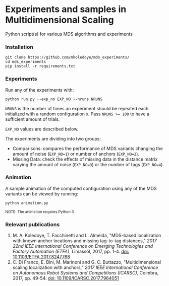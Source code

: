 # Experiments and samples in Multidimensional Scaling
Python script(s) for various MDS algorithms and experiments

### Installation
    git clone https://github.com/mkoledoye/mds_experiments/
    cd mds_experiments
    pip install -r requirements.txt

### Experiments
Run any of the experiments with:

    python run.py --exp_no EXP_NO --nruns NRUNS

`NRUNS` is the number of times an experiment should be repeated each initialized with a random configuration `X`. Pass `NRUNS >= 100` to have a sufficient amount of trials.

`EXP_NO` values are described below.

The experiments are dividing into two groups:

  - Comparisons:
    compares the performance of MDS variants changing the amount of noise (`EXP_NO=1`) or number of anchors (`EXP_NO=2`).
  - Missing Data:
    check the effects of missing data in the distance matrix varying the amount of noise (`EXP_NO=3`) or the number of tags (`EXP_NO=4`).

### Animation

A sample animation of the computed configuration using any of the MDS variants can be viewed by running:

`python animation.py`

<sub>NOTE: The animation requires Python 3</sub>


### Relevant publications

1. M. A. Koledoye, T. Facchinetti and L. Almeida, "MDS-based localization with known anchor locations and missing tag-to-tag distances," <i>2017 22nd IEEE International Conference on Emerging Technologies and Factory Automation (ETFA)</i>, Limassol, 2017, pp. 1-4.
  [doi: 10.1109/ETFA.2017.8247768][1]
2. C. Di Franco, E. Bini, M. Marinoni and G. C. Buttazzo, "Multidimensional scaling localization with anchors," <i>2017 IEEE International Conference on Autonomous Robot Systems and Competitions (ICARSC)</i>, Coimbra, 2017, pp. 49-54.
  [doi: 10.1109/ICARSC.2017.7964051][2]

[1]: http://ieeexplore.ieee.org/document/8247768/
[2]: http://ieeexplore.ieee.org/document/7964051/
